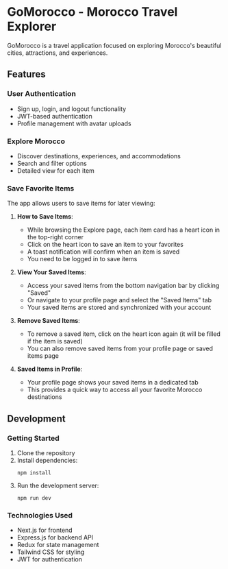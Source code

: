# GoMorocco - Morocco Travel Explorer

GoMorocco is a travel application focused on exploring Morocco's beautiful cities, attractions, and experiences.

## Features

### User Authentication
- Sign up, login, and logout functionality
- JWT-based authentication
- Profile management with avatar uploads

### Explore Morocco
- Discover destinations, experiences, and accommodations
- Search and filter options
- Detailed view for each item

### Save Favorite Items
The app allows users to save items for later viewing:

1. **How to Save Items**:
   - While browsing the Explore page, each item card has a heart icon in the top-right corner
   - Click on the heart icon to save an item to your favorites
   - A toast notification will confirm when an item is saved
   - You need to be logged in to save items

2. **View Your Saved Items**:
   - Access your saved items from the bottom navigation bar by clicking "Saved"
   - Or navigate to your profile page and select the "Saved Items" tab
   - Your saved items are stored and synchronized with your account

3. **Remove Saved Items**:
   - To remove a saved item, click on the heart icon again (it will be filled if the item is saved)
   - You can also remove saved items from your profile page or saved items page

4. **Saved Items in Profile**:
   - Your profile page shows your saved items in a dedicated tab
   - This provides a quick way to access all your favorite Morocco destinations

## Development

### Getting Started

1. Clone the repository
2. Install dependencies:
   ```
   npm install
   ```
3. Run the development server:
   ```
   npm run dev
   ```

### Technologies Used

- Next.js for frontend
- Express.js for backend API
- Redux for state management
- Tailwind CSS for styling
- JWT for authentication 